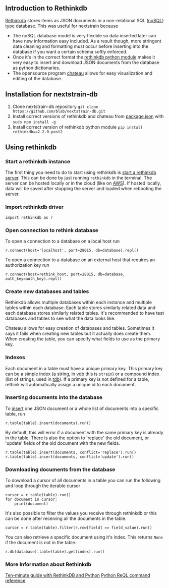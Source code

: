 ## Introduction to Rethinkdb

[Rethinkdb](https://www.rethinkdb.com/) stores items as JSON documents in a non-relational 
SQL ([noSQL](https://en.wikipedia.org/wiki/NoSQL)) type database. This was useful for 
nextstrain because

* The noSQL database model is very flexible so data inserted later can have new 
information easy included. As a result though, more stringent data cleaning and formatting 
must occur before inserting into the database if you want a certain schema softly enforced. 
* Once it's in the correct format the [rethinkdb python module](https://www.rethinkdb.com/docs/guide/python/)
makes it very easy to insert and download JSON documents from the database as python 
dictionaries. 
* The opensource program [chateau](https://github.com/neumino/chateau) allows for easy
visualization and editing of the database. 

## Installation for nextstrain-db
1. Clone nextstrain-db repository `git clone https://github.com/blab/nextstrain-db.git` 
2. Install correct versions of rethinkdb and chateau from [package.json](package.json) with `sudo npm install -g` 
3. Install correct version of rethinkdb python module `pip install rethinkdb==2.2.0.post2`

## Using rethinkdb

### Start a rethinkdb instance
The first thing you need to do to start using rethinkdb is [start a rethinkdb server](https://rethinkdb.com/docs/start-a-server/).
This can be done by just running `rethinkdb` in the terminal. The server can be hosted locally
or in the cloud (like on [AWS](https://rethinkdb.com/docs/paas/#deploying-on-aws)). If hosted
locally, data will be saved after stopping the server and loaded when rebooting the server.

### Import rethinkdb driver
```
import rethinkdb as r 
```

### Open connection to rethink database
To open a connection to a database on a local host run
```
r.connect(host='localhost', port=28015, db=database).repl()
```
To open a connection to a database on an external host that requires an authorization key run
```
r.connect(host=rethink_host, port=28015, db=database, auth_key=auth_key).repl()
```

### Create new databases and tables
Rethinkdb allows multiple databases within each instance and multiple tables within each
database. Each table stores similarly related data and each database stores similarly related
tables. It's recommended to have test databases and tables to see what the data looks like.

Chateau allows for easy creation of databases and tables. Sometimes it says it fails when
creating new tables but it actually does create them. When creating the table, you can specify 
what fields to use as the primary key. 

### Indexes
Each document in a table must have a unique primary key. This primary key can be a simple 
index (a string, in [vdb](vdb) this is `strain`) or a compound index (list of strings, 
used in [tdb](tdb)). If a primary key is not defined for a table, rethink will automatically 
assign a unique id to each document. 

### Inserting documents into the database
To [insert](https://rethinkdb.com/api/python/insert/) one JSON document or a whole list 
of documents into a specific table, run 
```
r.table(table).insert(documents).run()
```
By default, this will error if a document with the same primary key is already in the table.
There is also the option to 'replace' the old document, or 'update' fields of the old document
with the new fields. 
```
r.table(table).insert(documents, conflict='replace').run()
r.table(table).insert(documents, conflict='update').run()
```
### Downloading documents from the database
To download a cursor of all documents in a table you can run the following and loop 
through the iterable cursor
```
cursor = r.table(table).run()
for document in cursor:
    print(document)
```
It's also possible to filter the values you receive through rethinkdb or this can be done
after receiving all the documents in the table. 
```
cursor = r.table(table).filter(r.row[field] == field_value).run()
```
You can also retrieve a specific document using it's index. This returns `None` if the document
is not in the table.
```
r.db(database).table(table).get(index).run()
```

### More Information about Rethinkdb
[Ten-minute guide with RethinkDB and Python](https://www.rethinkdb.com/docs/guide/python/)
[Python ReQL command reference](https://www.rethinkdb.com/api/python/)